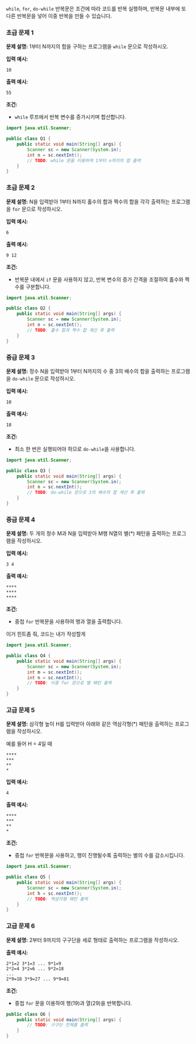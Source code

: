 `while`, `for`, `do-while` 반복문은 조건에 따라 코드를 반복 실행하며, 반복문 내부에 또 다른 반복문을 넣어 이중 반복을 만들 수 있습니다.

### 초급 문제 1

**문제 설명:** 1부터 N까지의 합을 구하는 프로그램을 `while` 문으로 작성하시오.

**입력 예시:**

```
10
```

**출력 예시:**

```
55
```

**조건:**

- `while` 루프에서 반복 변수를 증가시키며 합산합니다.

```java
import java.util.Scanner;

public class Q1 {
    public static void main(String[] args) {
        Scanner sc = new Scanner(System.in);
        int n = sc.nextInt();
        // TODO: while 문을 이용하여 1부터 n까지의 합 출력
    }
}
```

### 초급 문제 2

**문제 설명:** N을 입력받아 1부터 N까지 홀수의 합과 짝수의 합을 각각 출력하는 프로그램을 `for` 문으로 작성하시오.

**입력 예시:**

```
6
```

**출력 예시:**

```
9 12
```

**조건:**

- 반복문 내에서 `if` 문을 사용하지 않고, 반복 변수의 증가 간격을 조절하여 홀수와 짝수를 구분합니다.

```java
import java.util.Scanner;

public class Q2 {
    public static void main(String[] args) {
        Scanner sc = new Scanner(System.in);
        int n = sc.nextInt();
        // TODO: 홀수 합과 짝수 합 계산 후 출력
    }
}
```

### 중급 문제 3

**문제 설명:** 정수 N을 입력받아 1부터 N까지의 수 중 3의 배수의 합을 출력하는 프로그램을 `do-while` 문으로 작성하시오.

**입력 예시:**

```
10
```

**출력 예시:**

```
18
```

**조건:**

- 최소 한 번은 실행되어야 하므로 `do-while`을 사용합니다.

```java
import java.util.Scanner;

public class Q3 {
    public static void main(String[] args) {
        Scanner sc = new Scanner(System.in);
        int n = sc.nextInt();
        // TODO: do-while 문으로 3의 배수의 합 계산 후 출력
    }
}
```

### 중급 문제 4

**문제 설명:** 두 개의 정수 M과 N을 입력받아 M행 N열의 별(*) 패턴을 출력하는 프로그램을 작성하시오.

**입력 예시:**

```
3 4
```

**출력 예시:**

```
****
****
****
```

**조건:**

- 중첩 `for` 반복문을 사용하여 행과 열을 출력합니다.

이거 힌트좀 줘, 코드는 내가 작성할게

```java
import java.util.Scanner;

public class Q4 {
    public static void main(String[] args) {
        Scanner sc = new Scanner(System.in);
        int m = sc.nextInt();
        int n = sc.nextInt();
        // TODO: 이중 for 문으로 별 패턴 출력
    }
}
```

### 고급 문제 5

**문제 설명:** 삼각형 높이 H를 입력받아 아래와 같은 역삼각형(*) 패턴을 출력하는 프로그램을 작성하시오.

예를 들어 H = 4일 때

```
****
***
**
*
```

**입력 예시:**

```
4
```

**출력 예시:**

```
****
***
**
*
```

**조건:**

- 중첩 `for` 반복문을 사용하고, 행이 진행될수록 출력하는 별의 수를 감소시킵니다.

```java
import java.util.Scanner;

public class Q5 {
    public static void main(String[] args) {
        Scanner sc = new Scanner(System.in);
        int h = sc.nextInt();
        // TODO: 역삼각형 패턴 출력
    }
}
```

### 고급 문제 6

**문제 설명:** 2부터 9까지의 구구단을 세로 형태로 출력하는 프로그램을 작성하시오.

**출력 예시:**

```
2*1=2 3*1=3 ... 9*1=9
2*2=4 3*2=6 ... 9*2=18
...
2*9=18 3*9=27 ... 9*9=81
```

**조건:**

- 중첩 `for` 문을 이용하여 행(19)과 열(29)을 반복합니다.

```java
public class Q6 {
    public static void main(String[] args) {
        // TODO: 구구단 전체를 출력
    }
}
```
